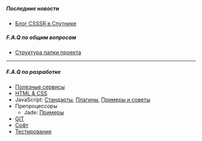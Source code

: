 ##### Последние новости
- [Блог CSSSR в Спутнике](https://github.com/CSSSR/sputnik/blob/master/blog/2014-06-26-csssr-blog-v-sputnike.md)




##### F.A.Q по общим вопросам

- [Структура папки проекта](https://github.com/CSSSR/presidium/wiki/Структура-папки-проекта)


***

##### F.A.Q по разработке
- [Полезные сервисы](https://github.com/CSSSR/sputnik/wiki/services)
- [HTML & CSS](https://github.com/CSSSR/sputnik/wiki/html-&-css)
- JavaScript: [Стандарты](https://github.com/CSSSR/sputnik/wiki/JS-Code-Style), [Плагины](https://github.com/CSSSR/sputnik/wiki/JS-Plugins), [Примеры и советы](https://github.com/CSSSR/sputnik/wiki/Примеры-и-советы)
- Препроцессоры
  * Jade: [Примеры](https://github.com/CSSSR/sputnik/wiki/Jade:-Примеры)
- [GIT](https://github.com/CSSSR/sputnik/wiki/git)
- [Софт](https://github.com/CSSSR/sputnik/wiki/Софт)
- [Тестирование](https://github.com/CSSSR/sputnik/wiki/test)
